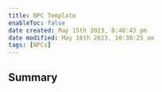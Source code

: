 ```yaml
---
title: NPC Template
enableToc: false
date created: May 15th 2023, 8:48:43 pm
date modified: May 16th 2023, 10:30:25 am
tags: [NPCs]
---
```

## Summary
